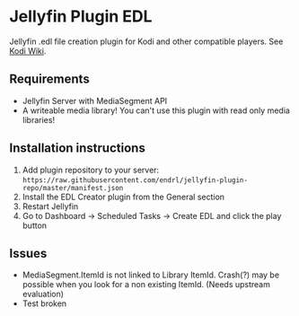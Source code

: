 # Jellyfin Plugin EDL
Jellyfin .edl file creation plugin for Kodi and other compatible players. See [Kodi Wiki]([EDL](https://kodi.wiki/view/Edit_decision_list)).

## Requirements
- Jellyfin Server with MediaSegment API
- A writeable media library! You can't use this plugin with read only media libraries!

## Installation instructions
1. Add plugin repository to your server: `https://raw.githubusercontent.com/endrl/jellyfin-plugin-repo/master/manifest.json`
2. Install the EDL Creator plugin from the General section
3. Restart Jellyfin
4. Go to Dashboard -> Scheduled Tasks -> Create EDL and click the play button

## Issues
- MediaSegment.ItemId is not linked to Library ItemId. Crash(?) may be possible when you look for a non existing ItemId. (Needs upstream evaluation)
- Test broken
